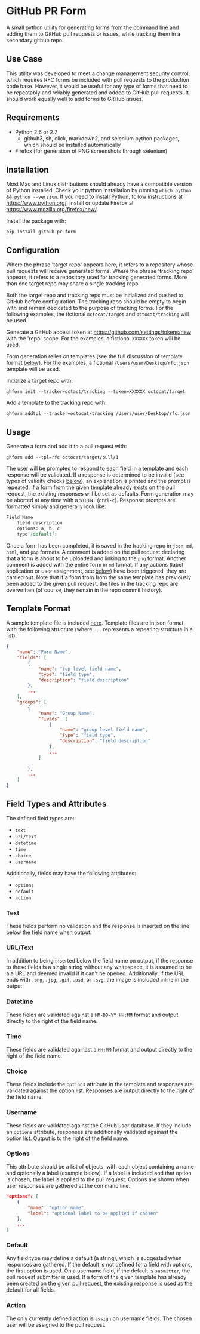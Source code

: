 # GitHub PR Form

A small python utility for generating forms from the command line and adding them to GitHub pull requests or issues, while tracking them in a secondary github repo.

## Use Case

This utility was developed to meet a change management security control, which requires RFC forms be included with pull requests to the production code base. However, it would be useful for any type of forms that need to be repeatably and reliably generated and added to GitHub pull requests. It should work equally well to add forms to GitHub issues.

## Requirements

- Python 2.6 or 2.7
    - github3, sh, click, markdown2, and selenium python packages, which should be installed automatically
- Firefox (for generation of PNG screenshots through selenium)

## Installation

Most Mac and Linux distributions should already have a compatible version of Python installed. Check your python installation by running `which python && python --version`. If you need to install Python, follow instructions at https://www.python.org/. Install or update Firefox at https://www.mozilla.org/firefox/new/.

Install the package with:

`pip install github-pr-form`

## Configuration

Where the phrase 'target repo' appears here, it refers to a repository whose pull requests will receive generated forms. Where the phrase 'tracking repo' appears, it refers to a repository used for tracking generated forms. More than one target repo may share a single tracking repo.

Both the target repo and tracking repo must be initialized and pushed to GitHub before configuration. The tracking repo should be empty to begin with and remain dedicated to the purpose of tracking forms. For the following examples, the fictional `octocat/target` and `octocat/tracking` will be used.

Generate a GitHub access token at https://github.com/settings/tokens/new with the 'repo' scope. For the examples, a fictional `XXXXXX` token will be used.

Form generation relies on templates (see the full discussion of template format [below](#template-format)). For the examples, a fictional `/Users/user/Desktop/rfc.json` template will be used.

Initialize a target repo with:

`ghform init --tracker=octact/tracking --token=XXXXXX octocat/target`

Add a template to the tracking repo with:

`ghform addtpl --tracker=octocat/tracking /Users/user/Desktop/rfc.json`

## Usage

Generate a form and add it to a pull request with:

`ghform add --tpl=rfc octocat/target/pull/1`

The user will be prompted to respond to each field in a template and each response will be validated. If a response is determined to be invalid (see types of validity checks [below](#field-types-and-attributes)), an explanation is printed and the prompt is repeated. If a form from the given template already exists on the pull request, the existing responses will be set as defaults. Form generation may be aborted at any time with a `SIGINT` (`ctrl-c`). Response prompts are formatted simply and generally look like:

```markdown
Field Name
    field description
    options: a, b, c
    type [default]:

```

Once a form has been completed, it is saved in the tracking repo in `json`, `md`, `html`, and `png` formats. A comment is added on the pull request declaring that a form is about to be uploaded and linking to the `png` format. Another comment is added with the entire form in `md` format. If any actions (label application or user assignment, see [below](#field-types-and-attributes)) have been triggered, they are carried out. Note that if a form from from the same template has previously been added to the given pull request, the files in the tracking repo are overwritten (of course, they remain in the repo commit history).

## Template Format

A sample template file is included [here](rfc.json). Template files are in json format, with the following structure (where `...` represents a repeating structure in a list):

```json
{
    "name": "Form Name",
    "fields": [
        {
            "name": "top level field name",
            "type": "field type",
            "description": "field description"
        },
        ...
    ],
    "groups": [
        {
            "name": "Group Name",
            "fields": [
                {
                    "name": "group level field name",
                    "type": "field type",
                    "description": "field description"
                },
                ...
            ]
            
        },
        ...
    ]
}
```

## Field Types and Attributes

The defined field types are:

- `text`
- `url/text`
- `datetime`
- `time`
- `choice`
- `username`

Additionally, fields may have the following attributes:

- `options`
- `default`
- `action`

### Text

These fields perform no validation and the response is inserted on the line below the field name when output.

### URL/Text

In addition to being inserted below the field name on output, if the response to these fields is a single string without any whitespace, it is assumed to be a a URL and deemed invalid if it can't be opened. Additionally, if the URL ends with `.png`, `.jpg`, `.gif`, `.psd`, or `.svg`, the image is included inline in the output.

### Datetime

These fields are validated against a `MM-DD-YY HH:MM` format and output directly to the right of the field name.

### Time

These fields are validated againast a `HH:MM` format and output directly to the right of the field name.

### Choice

These fields include the `options` attribute in the template and responses are validated against the option list. Responses are output directly to the right of the field name.

### Username

These fields are validated against the GitHub user database. If they include an `options` attribute, responses are additionally validated againast the option list. Output is to the right of the field name.

### Options

This attribute should be a list of objects, with each object containing a name and optionally a label (example below). If a label is included and that option is chosen, the label is applied to the pull request. Options are shown when user responses are gathered at the command line.

```json
"options": [
    {
        "name": "option name",
        "label": "optional label to be applied if chosen"
    },
    ...
]
```

### Default

Any field type may define a default (a string), which is suggested when responses are gathered. If the default is not defined for a field with options, the first option is used. On a username field, if the default is `submitter`, the pull request submitter is used. If a form of the given template has already been created on the given pull request, the existing response is used as the default for all fields.

### Action

The only currently defined action is `assign` on username fields. The chosen user will be assigned to the pull request.
